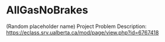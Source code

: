 # AllGasNoBrakes
(Random placeholder name)
Project Problem Description: https://eclass.srv.ualberta.ca/mod/page/view.php?id=6767418
